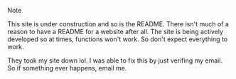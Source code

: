 > [!NOTE]  
> This site is under construction and so is the README.
> There isn't much of a reason to have a README for a website after all.
> The site is being actively developed so at times, functions won't work. So don't expect everything to work.

They took my site down lol.
I was able to fix this by just verifing my email. So if something ever happens, email me.
